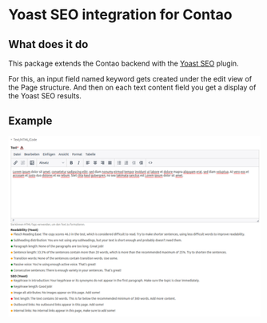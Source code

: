 # Yoast SEO integration for Contao

## What does it do
This package extends the Contao backend with the [Yoast SEO](https://github.com/Yoast/wordpress-seo/tree/trunk/packages/yoastseo#yoastseojs) plugin.

For this, an input field named keyword gets created under the edit view of the Page structure.
And then on each text content field you get a display of the Yoast SEO results.

## Example
![Preview of the Contao admin panel](doc/preview.png)